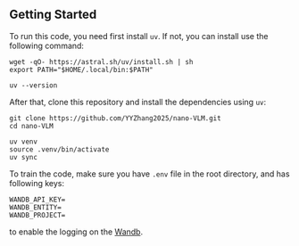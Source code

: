 
## Getting Started 

To run this code, you need first install `uv`. If not, you can install use the following command:

```Shell
wget -qO- https://astral.sh/uv/install.sh | sh
export PATH="$HOME/.local/bin:$PATH"

uv --version
```

After that, clone this repository and install the dependencies using `uv`:

```Shell
git clone https://github.com/YYZhang2025/nano-VLM.git
cd nano-VLM

uv venv 
source .venv/bin/activate
uv sync
```

To train the code, make sure you have `.env` file in the root directory, and has following keys:
```Text
WANDB_API_KEY=
WANDB_ENTITY=
WANDB_PROJECT=
```
to enable the logging on the [Wandb](https://wandb.ai/site/).
